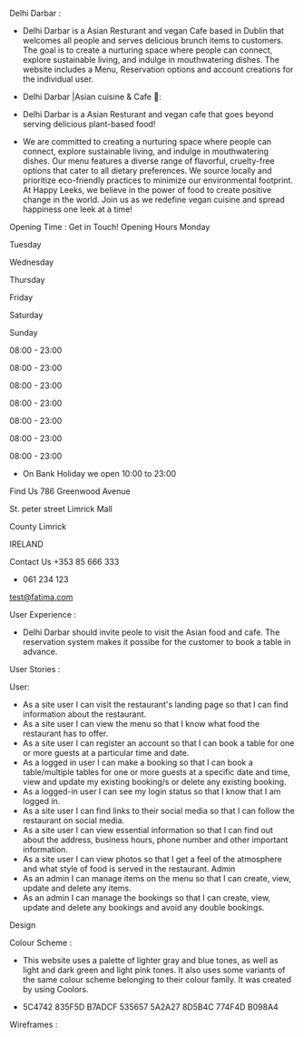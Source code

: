 Delhi Darbar :
* Delhi Darbar is a Asian Resturant and vegan Cafe based in Dublin that welcomes all people and serves delicious brunch items to customers. The goal is to create a nurturing space where people can connect, explore sustainable living, and indulge in mouthwatering dishes. The website includes a Menu, Reservation options and account creations for the individual user.


* Delhi Darbar |Asian cuisine & Cafe 🌱:

* Delhi Darbar is a Asian Resturant and vegan cafe that goes beyond serving delicious plant-based food!
 
* We are committed to creating a nurturing space where people can connect, explore sustainable living, and indulge in mouthwatering dishes. Our menu features a diverse range of flavorful, cruelty-free options that cater to all dietary preferences. We source locally and prioritize eco-friendly practices to minimize our environmental footprint. At Happy Leeks, we believe in the power of food to create positive change in the world. Join us as we redefine vegan cuisine and spread happiness one leek at a time!

Opening Time :
Get in Touch!
Opening Hours 
Monday

Tuesday

Wednesday

Thursday

Friday

Saturday

Sunday

08:00 - 23:00

08:00 - 23:00

08:00 - 23:00

08:00 - 23:00

08:00 - 23:00

08:00 - 23:00

08:00 - 23:00

* On Bank Holiday we open 10:00 to 23:00

Find Us 
786 Greenwood Avenue

St. peter street Limrick Mall

County Limrick

IRELAND

Contact Us
 +353 85 666 333
 + 061 234 123

 test@fatima.com

 User Experience :

 * Delhi Darbar should invite peole to visit the Asian food and cafe. The reservation system makes it possibe for the customer to book a table in advance.

 User Stories :

 User:
* As a site user I can visit the restaurant's landing page so that I can find information about the restaurant.
* As a site user I can view the menu so that I know what food the restaurant has to offer.
* As a site user I can register an account so that I can book a table for one or more guests at a particular time and date.
* As a logged in user I can make a booking so that I can book a table/multiple tables for one or more guests at a specific date and 
  time, view and update my existing booking/s or delete any existing booking.
* As a logged-in user I can see my login status so that I know that I am logged in.
* As a site user I can find links to their social media so that I can follow the restaurant on social media.
* As a site user I can view essential information so that I can find out about the address, business hours, phone number and other important information.
* As a site user I can view photos so that I get a feel of the atmosphere and what style of food is served in the restaurant.
Admin
* As an admin I can manage items on the menu so that I can create, view, update and delete any items.
* As an admin I can manage the bookings so that I can create, view, update and delete any bookings and avoid any double bookings.

Design

Colour Scheme :

* This website uses a palette of lighter gray and blue tones, as well as light and dark green and light pink tones. It also uses some variants of the same colour scheme belonging to their colour family. It was created by using Coolors. 

* 5C4742 835F5D  B7ADCF 535657 5A2A27 8D5B4C 774F4D B098A4

Wireframes :
